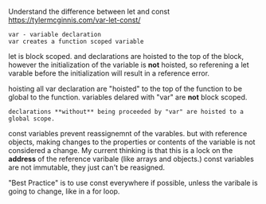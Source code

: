 Understand the difference between let and const  
https://tylermcginnis.com/var-let-const/

	var - variable declaration
	var creates a function scoped variable
	
let is block scoped. and declarations are hoisted to the top of the block, however the initialization of the variable is **not** hoisted, so referening a let varable before the initialization will result in a reference error.
	
hoisting
	all var declaration are "hoisted" to the top of the function to be global to the function.  variables delared with "var" are **not** block scoped.

	declarations **without** being proceeded by "var" are hoisted to a global scope.
	
const variables prevent reassignemnt of the varables.
	but with reference objects, making changes to the properties or contents of the variable is not considered a change.
	My current thinking is that this is a lock on the **address** of the reference varibale (like arrays and objects.)
	const variables are not immutable, they just can't be reasigned.
	
"Best Practice" is to use const everywhere if possible, unless the varibale is going to change, like in a for loop.